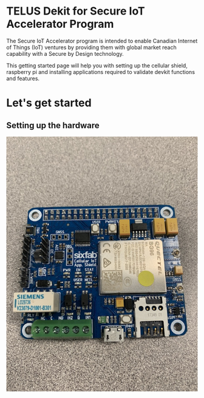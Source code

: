 # TELUS Dekit for Secure IoT Accelerator Program

The Secure IoT Accelerator program is intended to enable Canadian Internet of Things (IoT) ventures by providing them with global market reach capability with a Secure by Design technology.

This getting started page will help you with setting up the cellular shield, raspberry pi and installing applications required to validate devkit functions and features.

# Let's get started

## Setting up the hardware

![Front view of cellular shield](images/cellular_shield_front.jpg)
